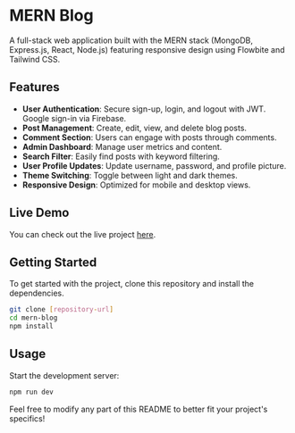 
# MERN Blog

A full-stack web application built with the MERN stack (MongoDB, Express.js, React, Node.js) featuring responsive design using Flowbite and Tailwind CSS.

## Features
- **User Authentication**: Secure sign-up, login, and logout with JWT. Google sign-in via Firebase.
- **Post Management**: Create, edit, view, and delete blog posts.
- **Comment Section**: Users can engage with posts through comments.
- **Admin Dashboard**: Manage user metrics and content.
- **Search Filter**: Easily find posts with keyword filtering.
- **User Profile Updates**: Update username, password, and profile picture.
- **Theme Switching**: Toggle between light and dark themes.
- **Responsive Design**: Optimized for mobile and desktop views.

## Live Demo
You can check out the live project [here](https://mern-blog-awbo.onrender.com).

## Getting Started
To get started with the project, clone this repository and install the dependencies.

```bash
git clone [repository-url]
cd mern-blog
npm install
```

## Usage
Start the development server:

```bash
npm run dev
```

Feel free to modify any part of this README to better fit your project's specifics!
